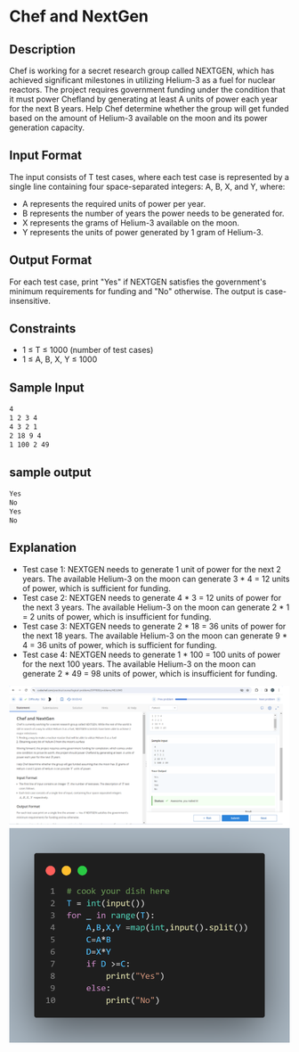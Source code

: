# Chef and NextGen

## Description

Chef is working for a secret research group called NEXTGEN, which has achieved significant milestones in utilizing Helium-3 as a fuel for nuclear reactors. The project requires government funding under the condition that it must power Chefland by generating at least A units of power each year for the next B years. Help Chef determine whether the group will get funded based on the amount of Helium-3 available on the moon and its power generation capacity.

## Input Format

The input consists of T test cases, where each test case is represented by a single line containing four space-separated integers: A, B, X, and Y, where:
- A represents the required units of power per year.
- B represents the number of years the power needs to be generated for.
- X represents the grams of Helium-3 available on the moon.
- Y represents the units of power generated by 1 gram of Helium-3.

## Output Format

For each test case, print "Yes" if NEXTGEN satisfies the government's minimum requirements for funding and "No" otherwise. The output is case-insensitive.

## Constraints

- 1 ≤ T ≤ 1000 (number of test cases)
- 1 ≤ A, B, X, Y ≤ 1000

## Sample Input
```
4
1 2 3 4
4 3 2 1 
2 18 9 4
1 100 2 49

```
## sample output

```
Yes
No
Yes
No
```

## Explanation

- Test case 1: NEXTGEN needs to generate 1 unit of power for the next 2 years. The available Helium-3 on the moon can generate 3 * 4 = 12 units of power, which is sufficient for funding.
- Test case 2: NEXTGEN needs to generate 4 * 3 = 12 units of power for the next 3 years. The available Helium-3 on the moon can generate 2 * 1 = 2 units of power, which is insufficient for funding.
- Test case 3: NEXTGEN needs to generate 2 * 18 = 36 units of power for the next 18 years. The available Helium-3 on the moon can generate 9 * 4 = 36 units of power, which is sufficient for funding.
- Test case 4: NEXTGEN needs to generate 1 * 100 = 100 units of power for the next 100 years. The available Helium-3 on the moon can generate 2 * 49 = 98 units of power, which is insufficient for funding.


![](Untitled.png)
![](code.png)